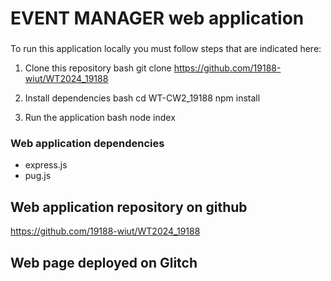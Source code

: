 # EVENT MANAGER web application

###


To run this application locally you must follow steps that are indicated here:

1. Clone this repository 
bash 
git clone https://github.com/19188-wiut/WT2024_19188


2. Install dependencies
bash
cd WT-CW2_19188
npm install 


3. Run the application 
 bash
 node index


### Web application dependencies
- express.js
- pug.js


## Web application repository on github
https://github.com/19188-wiut/WT2024_19188


## Web page deployed on Glitch

